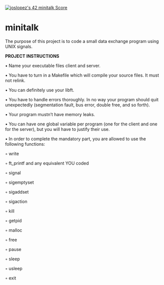 <a href="https://github.com/JaeSeoKim/badge42"><img src="https://badge42.vercel.app/api/v2/cl4qxms4g001609l49j835g66/project/2694515" alt="joslopez's 42 minitalk Score" /></a>
# minitalk
<p>The purpose of this project is to code a small data exchange program using UNIX signals.<p/n>
<b>PROJECT INSTRUCTIONS</b>
<p>• Name your executable files client and server.</p>
<p>• You have to turn in a Makefile which will compile your source files. It must not
relink.</p>
<p>• You can definitely use your libft.</p>
<p>• You have to handle errors thoroughly. In no way your program should quit unexpectedly (segmentation fault, bus error, double free, and so forth).
<p>• Your program mustn’t have memory leaks.</p>
<p>• You can have one global variable per program (one for the client and one for
the server), but you will have to justify their use.</p>
<p>• In order to complete the mandatory part, you are allowed to use the following
functions:</p>
<p>◦ write</p>
<p>◦ ft_printf and any equivalent YOU coded</p>
<p>◦ signal</p>
<p>◦ sigemptyset</p>
<p>◦ sigaddset</p>
<p>◦ sigaction</p>
<p>◦ kill</p>
<p>◦ getpid</p>
<p>◦ malloc</p>
<p>◦ free</p>
<p>◦ pause</p>
<p>◦ sleep</p>
<p>◦ usleep</p>
<p>◦ exit</p>
